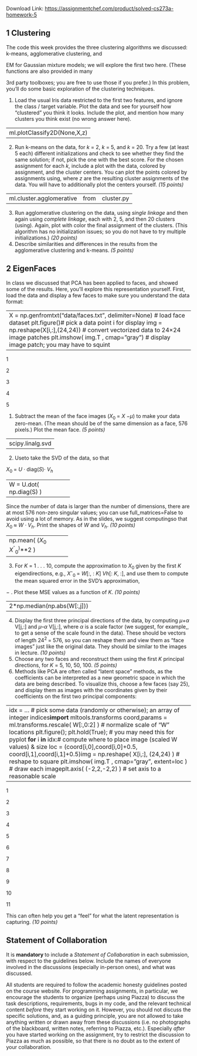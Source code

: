 Download Link: https://assignmentchef.com/product/solved-cs273a-homework-5
<br>
<h2>1 Clustering</h2>

The code this week provides the three clustering algorithms we discussed: k-means, agglomerative clustering, and

EM for Gaussian mixture models; we will explore the first two here. (These functions are also provided in many

3rd party toolboxes; you are free to use those if you prefer.) In this problem, you’ll do some basic exploration of the clustering techniques.

<ol>

 <li>Load the usual Iris data restricted to the first two features, and ignore the class / target variable. Plot the data and see for yourself how “clustered” you think it looks. Include the plot, and mention how many clusters you think exist (no wrong answer here).</li>

</ol>

<table width="185">

 <tbody>

  <tr>

   <td width="185">ml.plotClassify2D(None,X,z)</td>

  </tr>

 </tbody>

</table>

<ol start="2">

 <li>Run k-means on the data, for <em>k </em>= 2, <em>k </em>= 5, and <em>k </em>= 20. Try a few (at least 5 each) different initializations and check to see whether they find the same solution; if not, pick the one with the best score. For the chosen assignment for each <em>k</em>, include a plot with the data, colored by assignment, and the cluster centers. You can plot the points colored by assignments using, where <em>z </em>are the resulting cluster assignments of the data. You will have to additionally plot the centers yourself. <em>(15 points)</em></li>

</ol>

<table width="271">

 <tbody>

  <tr>

   <td width="165">ml.cluster.agglomerative</td>

   <td width="36">from</td>

   <td width="70">cluster.py</td>

  </tr>

 </tbody>

</table>

<ol start="3">

 <li>Run agglomerative clustering on the data, using <em>single linkage </em>and then again using <em>complete linkage</em>, each with 2, 5, and then 20 clusters (using). Again, plot with color the final assignment of the clusters. (This algorithm has no initialization issues; so you do not have to try multiple initializations.) <em>(20 points)</em></li>

 <li>Describe similarities and differences in the results from the agglomerative clustering and k-means. <em>(5 points)</em></li>

</ol>

<h2>       2       EigenFaces</h2>

In class we discussed that PCA has been applied to faces, and showed some of the results. Here, you’ll explore this representation yourself. First, load the data and display a few faces to make sure you understand the data format:

<table width="624">

 <tbody>

  <tr>

   <td width="624">X = np.genfromtxt(“data/faces.txt”, delimiter=None) # load face dataset plt.figure()# pick a data point i for display img = np.reshape(X[i,:],(24,24)) # convert vectorized data to 24×24 image patches plt.imshow( img.T , cmap=”gray”)                 # display image patch; you may have to squint</td>

  </tr>

 </tbody>

</table>

1

2

3

4

5

<ol>

 <li>Subtract the mean of the face images (<em>X</em><sub>0 </sub>= <em>X −µ</em>) to make your data zero-mean. (The mean should be of the same dimension as a face, 576 pixels.) Plot the mean face. <em>(5 points)</em></li>

</ol>

<table width="111">

 <tbody>

  <tr>

   <td width="111">scipy.linalg.svd</td>

  </tr>

 </tbody>

</table>

<ol start="2">

 <li>Useto take the SVD of the data, so that</li>

</ol>

<em>X</em><sub>0 </sub>= <em>U · </em>diag(<em>S</em>)<em>· V<sub>h</sub></em>

<table width="158">

 <tbody>

  <tr>

   <td width="158">W = U.dot( np.diag(S) )</td>

  </tr>

 </tbody>

</table>

Since the number of data is larger than the number of dimensions, there are at most 576 non-zero singular values; you can use full_matrices=False to avoid using a lot of memory. As in the slides, we suggest computingso that <em>X</em><sub>0 </sub><em>≈ W · V<sub>h</sub></em>. Print the shapes of <em>W </em>and <em>V<sub>h</sub></em>. <em>(10 points)</em>

<table width="153">

 <tbody>

  <tr>

   <td width="153">np.mean( (<em>X</em><sub>0                     </sub><em>X</em><sup>ˆ</sup><sub>0</sub><sup>)</sup>**2 )</td>

  </tr>

 </tbody>

</table>

<ol start="3">

 <li>For <em>K </em>= 1 . . . 10, compute the approximation to <em>X</em><sub>0 </sub>given by the first <em>K </em>eigendirections, e.g., <em>X</em>ˆ<sub>0 </sub>= <em>W</em>[:, : <em>K</em>] <em> Vh</em>[: <em>K</em>, :], and use them to compute the mean squared error in the SVD’s approximation,</li>

</ol>

<em>−                         </em>. Plot these MSE values as a function of <em>K</em>. <em>(10 points)</em>

<table width="185">

 <tbody>

  <tr>

   <td width="185">2*np.median(np.abs(W[:,j]))</td>

  </tr>

 </tbody>

</table>

<ol start="4">

 <li>Display the first three principal directions of the data, by computing <em>µ</em>+<em>α </em>V[j,:] and <em>µ</em>–<em>α </em>V[j,:], where <em>α </em>is a scale factor (we suggest, for example,, to get a sense of the scale found in the data). These should be vectors of length 24<sup>2 </sup>= 576, so you can reshape them and view them as “face images” just like the original data. They should be similar to the images in lecture. <em>(10 points)</em></li>

 <li>Choose any two faces and reconstruct them using the first <em>K </em>principal directions, for <em>K </em>= 5, 10, 50, 100. <em>(5 points)</em></li>

 <li>Methods like PCA are often called “latent space” methods, as the coefficients can be interpreted as a new geometric space in which the data are being described. To visualize this, choose a few faces (say 25), and display them as images with the coordinates given by their coefficients on the first two principal components:</li>

</ol>

<table width="591">

 <tbody>

  <tr>

   <td width="591">idx = …                                                                           # pick some data (randomly or otherwise); an array of integer indices<strong>import </strong>mltools.transforms coord,params = ml.transforms.rescale( W[:,0:2] ) # normalize scale of “W” locations plt.figure(); plt.hold(True);          # you may need this for pyplot <strong>for </strong>i <strong>in </strong>idx:# compute where to place image (scaled W values) &amp; size loc = (coord[i,0],coord[i,0]+0.5, coord[i,1],coord[i,1]+0.5)img = np.reshape( X[i,:], (24,24) )     # reshape to square plt.imshow( img.T , cmap=”gray”, extent=loc ) # draw each imageplt.axis( (-2,2,-2,2) )                                                                           # set axis to a reasonable scale</td>

  </tr>

 </tbody>

</table>

1

2

3

4

5

6

7

8

9

10

11

This can often help you get a “feel” for what the latent representation is capturing. <em>(10 points)</em>

<h2>Statement of Collaboration</h2>

It is <strong>mandatory </strong>to include a <em>Statement of Collaboration </em>in each submission, with respect to the guidelines below. Include the names of everyone involved in the discussions (especially in-person ones), and what was discussed.

All students are required to follow the academic honesty guidelines posted on the course website. For programming assignments, in particular, we encourage the students to organize (perhaps using Piazza) to discuss the task descriptions, requirements, bugs in my code, and the relevant technical content <em>before </em>they start working on it. However, you should not discuss the specific solutions, and, as a guiding principle, you are not allowed to take anything written or drawn away from these discussions (i.e. no photographs of the blackboard, written notes, referring to Piazza, etc.). Especially <em>after </em>you have started working on the assignment, try to restrict the discussion to Piazza as much as possible, so that there is no doubt as to the extent of your collaboration.